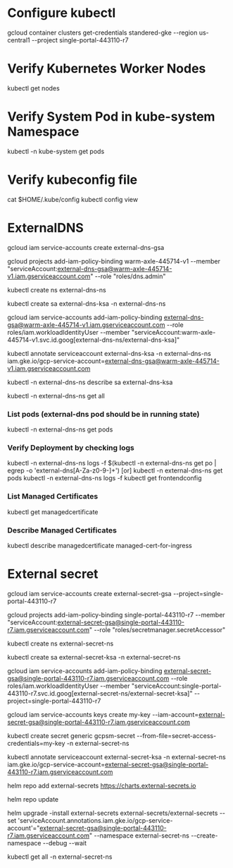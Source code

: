 # Configure kubectl
gcloud container clusters get-credentials standered-gke --region us-central1 --project single-portal-443110-r7

# Verify Kubernetes Worker Nodes
kubectl get nodes

# Verify System Pod in kube-system Namespace
kubectl -n kube-system get pods

# Verify kubeconfig file
cat $HOME/.kube/config
kubectl config view

# ExternalDNS 

gcloud iam service-accounts create external-dns-gsa 

gcloud projects add-iam-policy-binding warm-axle-445714-v1 --member "serviceAccount:external-dns-gsa@warm-axle-445714-v1.iam.gserviceaccount.com" --role "roles/dns.admin" 

kubectl create ns external-dns-ns

kubectl create sa external-dns-ksa  -n external-dns-ns

gcloud iam service-accounts add-iam-policy-binding external-dns-gsa@warm-axle-445714-v1.iam.gserviceaccount.com --role roles/iam.workloadIdentityUser --member "serviceAccount:warm-axle-445714-v1.svc.id.goog[external-dns-ns/external-dns-ksa]"

kubectl annotate serviceaccount external-dns-ksa -n external-dns-ns iam.gke.io/gcp-service-account=external-dns-gsa@warm-axle-445714-v1.iam.gserviceaccount.com

kubectl -n external-dns-ns describe sa external-dns-ksa 


kubectl -n external-dns-ns get all

### List pods (external-dns pod should be in running state)
kubectl -n external-dns-ns get pods

### Verify Deployment by checking logs
kubectl -n external-dns-ns logs -f $(kubectl -n external-dns-ns get po | egrep -o 'external-dns[A-Za-z0-9-]+')
[or]
kubectl -n external-dns-ns get pods
kubectl -n external-dns-ns logs -f <External-DNS-Pod-Name>
kubectl get frontendconfig

### List Managed Certificates
kubectl get managedcertificate

### Describe Managed Certificates
kubectl describe managedcertificate managed-cert-for-ingress

# External secret

gcloud iam service-accounts create external-secret-gsa --project=single-portal-443110-r7

gcloud projects add-iam-policy-binding single-portal-443110-r7 --member "serviceAccount:external-secret-gsa@single-portal-443110-r7.iam.gserviceaccount.com" --role "roles/secretmanager.secretAccessor" 

kubectl create ns external-secret-ns

kubectl create sa external-secret-ksa  -n external-secret-ns

gcloud iam service-accounts add-iam-policy-binding external-secret-gsa@single-portal-443110-r7.iam.gserviceaccount.com --role roles/iam.workloadIdentityUser --member "serviceAccount:single-portal-443110-r7.svc.id.goog[external-secret-ns/external-secret-ksa]" --project=single-portal-443110-r7

gcloud iam service-accounts keys create my-key --iam-account=external-secret-gsa@single-portal-443110-r7.iam.gserviceaccount.com

kubectl create secret generic gcpsm-secret --from-file=secret-access-credentials=my-key -n external-secret-ns

kubectl annotate serviceaccount external-secret-ksa -n external-secret-ns iam.gke.io/gcp-service-account=external-secret-gsa@single-portal-443110-r7.iam.gserviceaccount.com

helm repo add external-secrets https://charts.external-secrets.io

helm repo update 

helm upgrade -install external-secrets external-secrets/external-secrets --set 'serviceAccount.annotations.iam\.gke\.io\/gcp-service-account'="external-secret-gsa@single-portal-443110-r7.iam.gserviceaccount.com" --namespace external-secret-ns --create-namespace --debug  --wait

kubectl get all -n external-secret-ns

